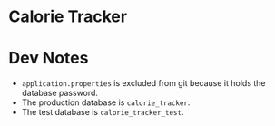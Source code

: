 # Calorie Tracker

# Dev Notes

- `application.properties` is excluded from git because it holds the database password.
- The production database is `calorie_tracker`.
- The test database is `calorie_tracker_test`.
